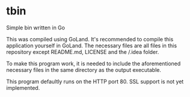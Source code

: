 # tbin
Simple bin written in Go

This was compiled using GoLand. It's recommended to compile this application yourself in GoLand. 
The necessary files are all files in this repository except README.md, LICENSE and the /.idea folder.

To make this program work, it is needed to include the aforementioned necessary files in the same directory as the output executable. 

This program defaultly runs on the HTTP port 80. SSL support is not yet implemented.

